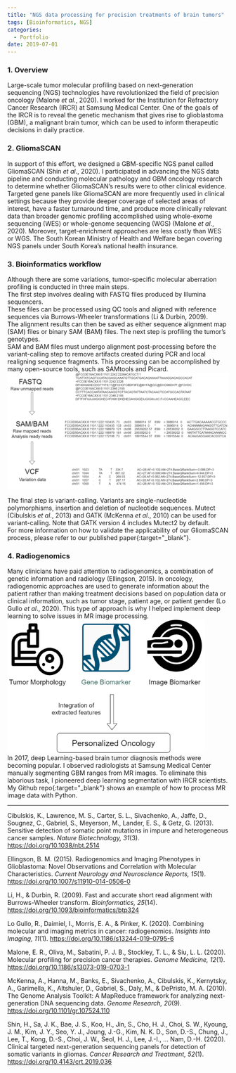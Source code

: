 ```yaml
---
title: "NGS data processing for precision treatments of brain tumors"
tags: [Bioinformatics, NGS]
categories:
  - Portfolio
date: 2019-07-01
---
```


### 1. Overview  
Large-scale tumor molecular profiling based on next-generation sequencing (NGS) technologies have revolutionized the field of precision oncology (Malone *et al*., 2020). I worked for the Institution for Refractory Cancer Research (IRCR) at Samsung Medical Center. One of the goals of the IRCR is to reveal the genetic mechanism that gives rise to glioblastoma (GBM), a malignant brain tumor, which can be used to inform therapeutic decisions in daily practice.  

### 2. GliomaSCAN  
In support of this effort, we designed a GBM-specific NGS panel called GliomaSCAN (Shin *et al*., 2020). I participated in advancing the NGS data pipeline and conducting molecular pathology and GBM oncology research to determine whether GliomaSCAN’s results were to other clinical evidence. Targeted gene panels like GliomaSCAN are more frequently used in clinical settings because they provide deeper coverage of selected areas of interest, have a faster turnaround time, and produce more clinically relevant data than broader genomic profiling accomplished using whole-exome sequencing (WES) or whole-genome sequencing (WGS) (Malone *et al*., 2020). Moreover, target-enrichment approaches are less costly than WES or WGS. The South Korean Ministry of Health and Welfare began covering NGS panels under South Korea’s national health insurance.   

### 3. Bioinformatics workflow  
Although there are some variations, tumor-specific molecular aberration profiling is conducted in three main steps.  
The first step involves dealing with FASTQ files produced by Illumina sequencers.  
These files can be processed using QC tools and aligned with reference sequences via Burrows-Wheeler transformations (Li & Durbin, 2009).  
The alignment results can then be saved as either sequence alignment map (SAM) files or binary SAM (BAM) files. The next step is profiling the tumor’s genotypes.  
SAM and BAM files must undergo alignment post-processing before the variant-calling step to remove artifacts created during PCR and local realigning sequence fragments. This processing can be accomplished by many open-source tools, such as SAMtools and Picard.   
![bi](/assets/img_ngs/Bioinformatics_variation.png)  
  
The final step is variant-calling. Variants are single-nucleotide polymorphisms, insertion and deletion of nucleotide sequences. Mutect (Cibulskis *et al*., 2013) and GATK (McKenna *et al*., 2010) can be used for variant-calling. Note that GATK version 4 includes Mutect2 by default.  
For more information on how to validate the applicability of our GliomaSCAN process, please refer to our published paper[<i class="fas fa-paperclip"></i>](https://doi.org/10.4143/crt.2019.036){:target="_blank"}.  
  
### 4. Radiogenomics  
Many clinicians have paid attention to radiogenomics, a combination of genetic information and radiology (Ellingson, 2015). In oncology, radiogenomic approaches are used to generate information about the patient rather than making treatment decisions based on population data or clinical information, such as tumor stage, patient age, or patient gender (Lo Gullo *et al*., 2020). This type of approach is why I helped implement deep learning to solve issues in MR image processing.  
<img src="/assets/img_ngs/Biomarker.png" alt="biomarker" width="450" />  
In 2017, deep Learning-based brain tumor diagnosis methods were becoming popular. I observed radiologists at Samsung Medical Center manually segmenting GBM ranges from MR images. To eliminate this laborious task, I pioneered deep learning segmentation with IRCR scientists. My Github repo[<i class="fab fa-github"></i>](https://github.com/Seonwhee-Genome/Radiology){:target="_blank"} shows an example of how to process MR image data with Python.  
   
-----  
  
Cibulskis, K., Lawrence, M. S., Carter, S. L., Sivachenko, A., Jaffe, D., Sougnez, C., Gabriel, S., Meyerson, M., Lander, E. S., & Getz, G. (2013). Sensitive detection of somatic point mutations in impure and heterogeneous cancer samples. *Nature Biotechnology, 31*(3). https://doi.org/10.1038/nbt.2514  
  
Ellingson, B. M. (2015). Radiogenomics and Imaging Phenotypes in Glioblastoma: Novel Observations and Correlation with Molecular Characteristics. *Current Neurology and Neuroscience Reports, 15*(1). https://doi.org/10.1007/s11910-014-0506-0  
  
Li, H., & Durbin, R. (2009). Fast and accurate short read alignment with Burrows-Wheeler transform. *Bioinformatics, 25*(14). https://doi.org/10.1093/bioinformatics/btp324  
  
Lo Gullo, R., Daimiel, I., Morris, E. A., & Pinker, K. (2020). Combining molecular and imaging metrics in cancer: radiogenomics. *Insights into Imaging, 11*(1). https://doi.org/10.1186/s13244-019-0795-6  
  
Malone, E. R., Oliva, M., Sabatini, P. J. B., Stockley, T. L., & Siu, L. L. (2020). Molecular profiling for precision cancer therapies. *Genome Medicine, 12*(1). https://doi.org/10.1186/s13073-019-0703-1  
  
McKenna, A., Hanna, M., Banks, E., Sivachenko, A., Cibulskis, K., Kernytsky, A., Garimella, K., Altshuler, D., Gabriel, S., Daly, M., & DePristo, M. A. (2010). The Genome Analysis Toolkit: A MapReduce framework for analyzing next-generation DNA sequencing data. *Genome Research, 20*(9). https://doi.org/10.1101/gr.107524.110  
  
Shin, H., Sa, J. K., Bae, J. S., Koo, H., Jin, S., Cho, H. J., Choi, S. W., Kyoung, J. M., Kim, J. Y., Seo, Y. J., Joung, J.-G., Kim, N. K. D., Son, D.-S., Chung, J., Lee, T., Kong, D.-S., Choi, J. W., Seol, H. J., Lee, J.-I., … Nam, D.-H. (2020). Clinical targeted next-generation sequencing panels for detection of somatic variants in gliomas. *Cancer Research and Treatment, 52*(1). https://doi.org/10.4143/crt.2019.036
